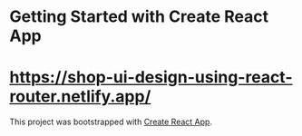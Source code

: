 # Getting Started with Create React App
# https://shop-ui-design-using-react-router.netlify.app/
This project was bootstrapped with [Create React App](https://github.com/facebook/create-react-app).

